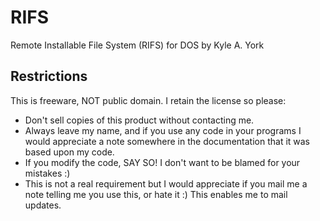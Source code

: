 # RIFS

Remote Installable File System (RIFS) for DOS by Kyle A. York

## Restrictions

This is freeware, NOT public domain. I retain the license so please:

 * Don't sell copies of this product without contacting me.
 * Always leave my name, and if you use any code in your programs
   I would appreciate a note somewhere in the documentation that
   it was based upon my code.
 * If you modify the code, SAY SO! I don't want to be blamed for your
   mistakes :)
 * This is not a real requirement but I would appreciate if you mail me
   a note telling me you use this, or hate it :) This enables me to
   mail updates.
